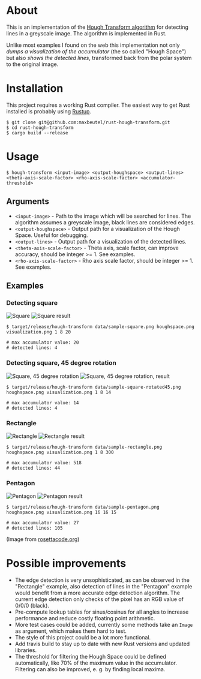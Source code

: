 # About

This is an implementation of the [Hough Transform algorithm](https://en.wikipedia.org/wiki/Hough_transform) for detecting lines in a greyscale image. The algorithm is implemented in Rust.

Unlike most examples I found on the web this implementation not only *dumps a visualization of the accumulator* (the so called "Hough Space") but also *shows the detected lines*, transformed back from the polar system to the original image.


# Installation

This project requires a working Rust compiler. The easiest way to get Rust installed is probably using [Rustup](https://www.rustup.rs/).

```
$ git clone git@github.com:maxbeutel/rust-hough-transform.git
$ cd rust-hough-transform
$ cargo build --release
```


# Usage

```
$ hough-transform <input-image> <output-houghspace> <output-lines> <theta-axis-scale-factor> <rho-axis-scale-factor> <accumulator-threshold>
```

## Arguments

* `<input-image>` - Path to the image which will be searched for lines. The algorithm assumes a greyscale image, black lines are considered edges.
* `<output-houghspace>` - Output path for a visualization of the Hough Space. Useful for debugging.
* `<output-lines>` - Output path for a visualization of the detected lines.
* `<theta-axis-scale-factor>` - Theta axis, scale factor, can improve accuracy, should be integer >= 1. See examples.
* `<rho-axis-scale-factor>` - Rho axis scale factor, should be integer >= 1. See examples.

## Examples


### Detecting square

![Square](https://raw.githubusercontent.com/maxbeutel/rust-hough-transform/master/data/sample-square.png "Square")
![Square result](https://raw.githubusercontent.com/maxbeutel/rust-hough-transform/master/data/lines-square.png "Square result")


```
$ target/release/hough-transform data/sample-square.png houghspace.png visualization.png 1 8 20

# max accumulator value: 20
# detected lines: 4
````

### Detecting square, 45 degree rotation

![Square, 45 degree rotation](https://raw.githubusercontent.com/maxbeutel/rust-hough-transform/master/data/sample-square-rotated45.png "Square, 45 degree rotation")
![Square, 45 degree rotation, result](https://raw.githubusercontent.com/maxbeutel/rust-hough-transform/master/data/lines-square-rotated45.png "Square, 45 degree rotation, result")

```
$ target/release/hough-transform data/sample-square-rotated45.png houghspace.png visualization.png 1 8 14

# max accumulator value: 14
# detected lines: 4
```

### Rectangle

![Rectangle](https://raw.githubusercontent.com/maxbeutel/rust-hough-transform/master/data/sample-rectangle.png "Rectangle")
![Rectangle result](https://raw.githubusercontent.com/maxbeutel/rust-hough-transform/master/data/lines-rectangle.png "Rectangle result")

```
$ target/release/hough-transform data/sample-rectangle.png houghspace.png visualization.png 1 8 300

# max accumulator value: 518
# detected lines: 44
```

### Pentagon

![Pentagon](https://raw.githubusercontent.com/maxbeutel/rust-hough-transform/master/data/sample-pentagon.png "Pentagon")
![Pentagon result](https://raw.githubusercontent.com/maxbeutel/rust-hough-transform/master/data/lines-pentagon.png "Pentagon result")

```
$ target/release/hough-transform data/sample-pentagon.png houghspace.png visualization.png 16 16 15

# max accumulator value: 27
# detected lines: 105
```

(Image from [rosettacode.org](https://rosettacode.org/wiki/Hough_transform))


# Possible improvements

* The edge detection is very unsophisticated, as can be observed in the "Rectangle" example, also detection of lines in the "Pentagon" example would benefit from a more accurate edge detection algorithm. The current edge detection only checks of the pixel has an RGB value of 0/0/0 (black).
* Pre-compute lookup tables for sinus/cosinus for all angles to increase performance and reduce costly floating point arithmetic.
* More test cases could be added, currently some methods take an `Image` as argument, which makes them hard to test.
* The style of this project could be a lot more functional.
* Add travis build to stay up to date with new Rust versions and updated libraries.
* The threshold for filtering the Hough Space could be defined automatically, like 70% of the maximum value in the accumulator. Filtering can also be improved, e. g. by finding local maxima.
